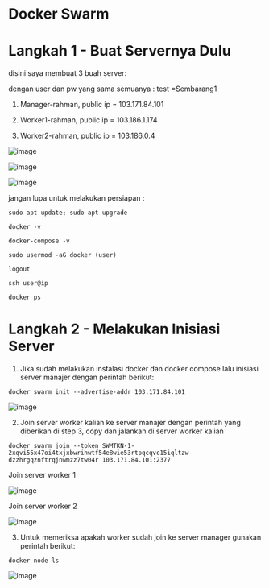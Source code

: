 # Docker Swarm

# Langkah 1 - Buat Servernya Dulu

disini saya membuat 3 buah server:

dengan user dan pw  yang sama semuanya : test =Sembarang1

1. Manager-rahman, public ip = 103.171.84.101

2. Worker1-rahman, public ip = 103.186.1.174

3. Worker2-rahman, public ip = 103.186.0.4

![image](https://user-images.githubusercontent.com/99697182/173568747-2c68d72e-e86c-453a-a7b6-6582b945b8d4.png)

![image](https://user-images.githubusercontent.com/99697182/173568831-ed21ceba-beb0-482c-8677-c3da8fa824a9.png)

![image](https://user-images.githubusercontent.com/99697182/173568858-34c42e9d-d00b-4c94-967d-ed99e611757f.png)

jangan lupa untuk melakukan persiapan :

```
sudo apt update; sudo apt upgrade
```

```
docker -v
```

```
docker-compose -v
```

```
sudo usermod -aG docker (user)
```

```
logout
```

```
ssh user@ip
```

```
docker ps
```

# Langkah 2 - Melakukan Inisiasi Server

1. Jika sudah melakukan instalasi docker dan docker compose lalu inisiasi server manajer dengan perintah berikut:

```
docker swarm init --advertise-addr 103.171.84.101
```

![image](https://user-images.githubusercontent.com/99697182/173590338-faaf0b32-9904-40f0-8a5a-806f621eaf7f.png)

2. Join server worker kalian ke server manajer dengan perintah yang diberikan di step 3, copy dan jalankan di server worker kalian

```
docker swarm join --token SWMTKN-1-2xqvi55x47oi4txjxbwrihwtf54e8wie53rtpqcqvc15iqltzw-dzzhrgqznftrqjnwmzz7tw04r 103.171.84.101:2377
```

Join server worker 1

![image](https://user-images.githubusercontent.com/99697182/173591048-af1c3c61-c9db-4f21-b09f-e44174c55cf4.png)

Join server worker 2

![image](https://user-images.githubusercontent.com/99697182/173591242-03c24903-0e8e-4592-90b8-0ae5dd7ff17f.png)

3. Untuk memeriksa apakah worker sudah join ke server manager gunakan perintah berikut:

```
docker node ls
```

![image](https://user-images.githubusercontent.com/99697182/173591746-ad1a53da-5f76-43d6-a879-4fc88c0d652e.png)


